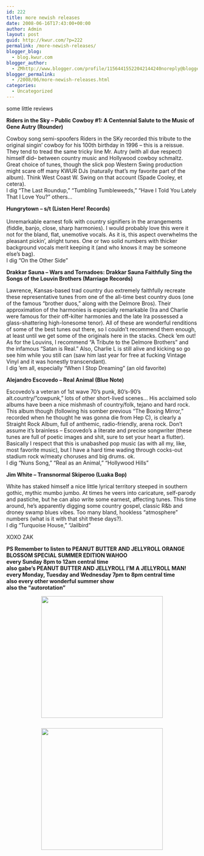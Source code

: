 ```yaml
---
id: 222
title: more newish releases
date: 2008-06-16T17:43:00+00:00
author: Admin
layout: post
guid: http://kwur.com/?p=222
permalink: /more-newish-releases/
blogger_blog:
  - blog.kwur.com
blogger_author:
  - ZMhttp://www.blogger.com/profile/11564415522042144240noreply@blogger.com
blogger_permalink:
  - /2008/06/more-newish-releases.html
categories:
  - Uncategorized
---
```

<div class="pf-content">
  <p>
    some little reviews
  </p>
  
  <p>
    <span style="font-weight:bold;">Riders in the Sky &#8211; Public Cowboy #1: A Centennial Salute to the Music of Gene Autry (Rounder)</span>
  </p>
  
  <p>
    Cowboy song semi-spoofers Riders in the SKy recorded this tribute to the original singin&#8217; cowboy for his 100th birthday in 1996 &#8211; this is a reissue. They tend to tread the same tricky line Mr. Autry (with all due respect) himself did&#8211; between country music and Hollywood cowboy schmaltz. Great choice of tunes, though the slick pop Western Swing production might scare off many KWUR DJs (naturally that&#8217;s my favorite part of the album). Think West Coast W. Swing on that account (Spade Cooley, et cetera).<br />I dig &#8220;The Last Roundup,&#8221; &#8220;Tumbling Tumbleweeds,&#8221; &#8220;Have I Told You Lately That I Love You?&#8221; others&#8230;
  </p>
  
  <p>
    <span style="font-weight:bold;">Hungrytown &#8211; s/t (Listen Here! Records)<br /></span><br />Unremarkable earnest folk with country signifiers in the arrangements (fiddle, banjo, close, sharp harmonies). I would probably love this were it not for the bland, flat, unemotive vocals. As it is, this aspect overwhelms the pleasant pickin&#8217;, alright tunes. One or two solid numbers with thicker background vocals merit keeping it (and who knows it may be someone else&#8217;s bag).<br />I dig &#8220;On the Other Side&#8221;
  </p>
  
  <p>
    <span style="font-weight:bold;">Drakkar Sauna &#8211; Wars and Tornadoes: Drakkar Sauna Faithfully Sing the Songs of the Louvin Brothers (Marriage Records)</span>
  </p>
  
  <p>
    Lawrence, Kansas-based trad country duo extremely faithfully recreate these representative tunes from one of the all-time best country duos (one of the famous &#8220;brother duos,&#8221; along with the Delmore Bros). Their approximation of the harmonies is especially remarkable (Ira and Charlie were famous for their off-kilter harmonies and the late Ira possessed a glass-shattering high-lonesome tenor). All of these are wonderful renditions of some of the best tunes out there, so I couldn&#8217;t recommend them enough, at least until we get some of the originals here in the stacks. Check &#8217;em out! As for the Louvins, I recommend &#8220;A Tribute to the Delmore Brothers&#8221; and the infamous &#8220;Satan is Real.&#8221; Also, Charlie L is still alive and kicking so go see him while you still can (saw him last year for free at fucking Vintage Vinyl and it was honestly transcendant). <br />I dig &#8217;em all, especially &#8220;When I Stop Dreaming&#8221; (an old favorite)
  </p>
  
  <p>
    <span style="font-weight:bold;">Alejandro Escovedo &#8211; Real Animal (Blue Note)</span>
  </p>
  
  <p>
    Escovedo&#8217;s a veteran of 1st wave 70&#8217;s punk, 80&#8217;s-90&#8217;s alt.country/&#8221;cowpunk,&#8221; lots of other short-lived scenes&#8230; His acclaimed solo albums have been a nice mishmash of country/folk, tejano and hard rock. This album though (following his somber previous &#8220;The Boxing Mirror,&#8221; recorded when he thought he was gonna die from Hep C), is clearly a Straight Rock Album, full of anthemic, radio-friendly, arena rock. Don&#8217;t assume it&#8217;s brainless &#8211; Escovedo&#8217;s a literate and precise songwriter (these tunes are full of poetic images and shit, sure to set your heart a flutter). Basically I respect that this is unabashed pop music (as with all my, like, most favorite music), but I have a hard time wading through cocks-out stadium rock w/meaty choruses and big drums. ok.<br />I dig &#8220;Nuns Song,&#8221; &#8220;Real as an Animal,&#8221; &#8220;Hollywood Hills&#8221;
  </p>
  
  <p>
    <span style="font-weight:bold;">Jim White &#8211; Transnormal Skiperoo (Luaka Bop)</span>
  </p>
  
  <p>
    White has staked himself a nice little lyrical territory steeped in southern gothic, mythic mumbo jumbo. At times he veers into caricature, self-parody and pastiche, but he can also write some earnest, affecting tunes. This time around, he&#8217;s apparently digging some country gospel, classic R&b and droney swamp blues vibes. Too many bland, hookless &#8220;atmosphere&#8221; numbers (what is it with that shit these days?). <br />I dig &#8220;Turquoise House,&#8221; &#8220;Jailbird&#8221;
  </p>
  
  <p>
    XOXO ZAK
  </p>
  
  <p>
    <span style="font-weight:bold;">PS Remember to listen to PEANUT BUTTER AND JELLYROLL ORANGE BLOSSOM SPECIAL SUMMER EDITION WAHOO<br />every Sunday 8pm to 12am central time<br />also gabe&#8217;s PEANUT BUTTER AND JELLYROLL I&#8217;M A JELLYROLL MAN!<br />every Monday, Tuesday and Wednesday 7pm to 8pm central time<br />also every other wonderful summer show<br />also the &#8220;autorotation&#8221;</span>
  </p>
  
  <p>
    <a onblur="try {parent.deselectBloggerImageGracefully();} catch(e) {}" href="http://content.answers.com/main/content/wp/en/thumb/3/38/300px-Louvin.jpg"><img style="display:block; margin:0px auto 10px; text-align:center;cursor:pointer; cursor:hand;width: 320px;" src="http://content.answers.com/main/content/wp/en/thumb/3/38/300px-Louvin.jpg" border="0" alt="" /></a><br /><a onblur="try {parent.deselectBloggerImageGracefully();} catch(e) {}" href="http://www.npl.lib.va.us/absoluteig/gallery%2FPeople_&#038;_Public_Figures%2FThe_Out-of-Towners%2Ftowner5.gif"><img style="display:block; margin:0px auto 10px; text-align:center;cursor:pointer; cursor:hand;width: 320px;" src="http://www.npl.lib.va.us/absoluteig/gallery%2FPeople_&#038;_Public_Figures%2FThe_Out-of-Towners%2Ftowner5.gif" border="0" alt="" /></a>
  </p>
</div>